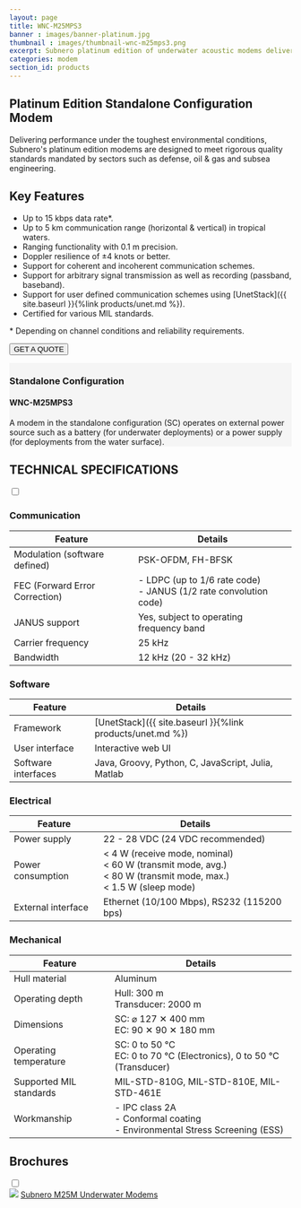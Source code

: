 ```yaml
---
layout: page
title: WNC-M25MPS3
banner : images/banner-platinum.jpg
thumbnail : images/thumbnail-wnc-m25mps3.png
excerpt: Subnero platinum edition of underwater acoustic modems delivering performance under the toughest environmental conditions.
categories: modem
section_id: products
---
```


## Platinum Edition Standalone Configuration Modem

Delivering performance under the toughest environmental conditions, Subnero's platinum edition modems are designed to meet rigorous quality standards mandated by sectors such as defense, oil & gas and subsea engineering.

## Key Features
- Up to 15 kbps data rate\*.
- Up to 5 km communication range (horizontal & vertical) in tropical waters.
- Ranging functionality with 0.1 m precision.
- Doppler resilience of ±4 knots or better.
- Support for coherent and incoherent communication schemes.
- Support for arbitrary signal transmission as well as recording (passband, baseband).
- Support for user defined communication schemes using [UnetStack]({{ site.baseurl }}{%link products/unet.md %}).
- Certified for various MIL standards.

\* Depending on channel conditions and reliability requirements.

<a href="mailto:sales@subnero.com"><button type="button">GET A QUOTE</button></a>

<div class='one spacing'></div>

<div id="embedded"></div>
<div class='full' style='background: #f5f5f5'>

  <div class ='media product' >
    <img class = "align-self-start mr-3" alt="" src="{{site.baseurl}}/images/boxart-wnc-m25mps3.png"/>
    <div class='media-body product product-content'>
    <h3 style="text-transform: none;" id="embedded">Standalone Configuration</h3>
          <h4 style="text-transform: none;">WNC-M25MPS3</h4>
          <p>A modem in the standalone configuration (SC) operates on external power source such as a battery (for underwater deployments) or a power supply (for deployments from the water surface).</p>
    </div>
  </div>
</div>

<div class='two spacing'></div>

<div class='wrap-collapsible'>
<h2 style="text-transform: none;" id="p_techspec">TECHNICAL SPECIFICATIONS</h2>
<input id ='tech-specs' class='toggle' type='checkbox'>
<label class='lbl-toggle' for='tech-specs'></label>
<div class='collapsible-content' markdown="1">

### Communication

| Feature                                | Details                                   |
| -------------------------------------- | ----------------------------------------- |
| Modulation (software defined)          | PSK-OFDM, FH-BFSK                         |
| FEC (Forward Error Correction)         | - LDPC (up to 1/6 rate code)<br>- JANUS (1/2 rate convolution code)|
| JANUS support                          | Yes, subject to operating frequency band  |
| Carrier frequency                      | 25 kHz                                    |
| Bandwidth                              | 12 kHz (20 - 32 kHz)                      |

### Software

| Feature                                | Details                                   |
| -------------------------------------- | ----------------------------------------- |
| Framework                              | [UnetStack]({{ site.baseurl }}{%link products/unet.md %})|
| User interface                         | Interactive web UI                        |
| Software interfaces                    | Java, Groovy, Python, C, JavaScript, Julia, Matlab|

### Electrical

| Feature                                | Details                                   |
| -------------------------------------- | ----------------------------------------- |
| Power supply                           | 22 - 28 VDC (24 VDC recommended)          |
| Power consumption                      | < 4 W (receive mode, nominal)<br>< 60 W (transmit mode, avg.)<br>< 80 W (transmit mode, max.)<br>< 1.5 W (sleep mode)|
| External interface                     | Ethernet (10/100 Mbps), RS232 (115200 bps)|


### Mechanical

| Feature                                | Details                                   |
| -------------------------------------- | ----------------------------------------- |
| Hull material                          | Aluminum                                  |
| Operating depth                        | Hull: 300 m<br> Transducer: 2000 m        |
| Dimensions                             | SC: ⌀ 127 ✕ 400 mm<br> EC: 90 ✕ 90 ✕ 180 mm|
| Operating temperature                  | SC: 0 to 50 °C<br>EC: 0 to 70 °C (Electronics), 0 to 50 °C (Transducer)|
| Supported MIL standards                | MIL-STD-810G, MIL-STD-810E, MIL-STD-461E  |
| Workmanship                            | - IPC class 2A<br> - Conformal coating<br> - Environmental Stress Screening (ESS)|

</div>
</div>

<div class='wrap-collapsible'>
  <h2>Brochures</h2>
  <input id ='compatibility' class='toggle' type='checkbox'>
  <label class='lbl-toggle' for='compatibility'></label>
  <div class='collapsible-content'>
    <div class="brochure-container">
      <a href="{{site.baseurl}}/brochures/Subnero-MF-Modems-gen3.pdf" target="_blank"><img class="brochure-thumb" src="{{site.baseurl}}/brochures/modem3.jpg"></a>
      <a href="{{site.baseurl}}/brochures/Subnero-MF-Modems-gen3.pdf" target="_blank">Subnero M25M Underwater Modems</a>
    </div>
  </div>
</div>
